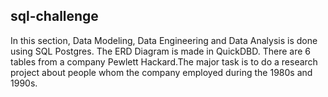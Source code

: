 ## sql-challenge

In this section, Data Modeling, Data Engineering and Data Analysis is done using SQL Postgres. 
The ERD Diagram is made in QuickDBD. There are 6 tables from a company Pewlett Hackard.The major task is to do a research project about people whom the company employed during the 1980s and 1990s. 
